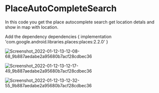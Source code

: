 # PlaceAutoCompleteSearch

In this code you get the place autocomplete search get location detals and show in map with location.

Add the dependency
dependencies {
implementation 'com.google.android.libraries.places:places:2.2.0'
}

![Screenshot_2022-01-12-13-12-08-68_9b887aedabe2a95680b7acf28cdbec36](https://user-images.githubusercontent.com/41910370/149085021-faee0d1a-2484-4b7b-a6c0-bceca7372f29.jpg)

![Screenshot_2022-01-12-13-12-17-49_9b887aedabe2a95680b7acf28cdbec36](https://user-images.githubusercontent.com/41910370/149085039-f66307e6-76a9-4ff3-a649-eb902a2c6c5c.jpg)

![Screenshot_2022-01-12-13-12-32-55_9b887aedabe2a95680b7acf28cdbec36](https://user-images.githubusercontent.com/41910370/149085063-97864ce1-aded-41ed-bf19-948952bc08fe.jpg)
